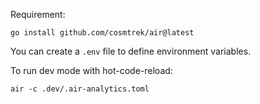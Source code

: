Requirement:

```go install github.com/cosmtrek/air@latest```

You can create a `.env` file to define environment variables.

To run dev mode with hot-code-reload:

```air -c .dev/.air-analytics.toml```

